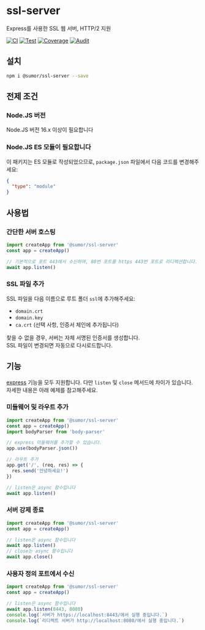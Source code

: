 # ssl-server

Express를 사용한 SSL 웹 서버, HTTP/2 지원

[![CI](https://github.com/sumor-cloud/ssl-server/actions/workflows/ci.yml/badge.svg)](https://github.com/sumor-cloud/ssl-server/actions/workflows/ci.yml)
[![Test](https://github.com/sumor-cloud/ssl-server/actions/workflows/ut.yml/badge.svg)](https://github.com/sumor-cloud/ssl-server/actions/workflows/ut.yml)
[![Coverage](https://github.com/sumor-cloud/ssl-server/actions/workflows/coverage.yml/badge.svg)](https://github.com/sumor-cloud/ssl-server/actions/workflows/coverage.yml)
[![Audit](https://github.com/sumor-cloud/ssl-server/actions/workflows/audit.yml/badge.svg)](https://github.com/sumor-cloud/ssl-server/actions/workflows/audit.yml)

## 설치

```bash
npm i @sumor/ssl-server --save
```

## 전제 조건

### Node.JS 버전

Node.JS 버전 16.x 이상이 필요합니다

### Node.JS ES 모듈이 필요합니다

이 패키지는 ES 모듈로 작성되었으므로,
`package.json` 파일에서 다음 코드를 변경해주세요:

```json
{
  "type": "module"
}
```

## 사용법

### 간단한 서버 호스팅

```javascript
import createApp from '@sumor/ssl-server'
const app = createApp()

// 기본적으로 포트 443에서 수신하며, 80번 포트를 https 443번 포트로 리디렉션합니다.
await app.listen()
```

### SSL 파일 추가

SSL 파일을 다음 이름으로 루트 폴더 `ssl`에 추가해주세요:

- `domain.crt`
- `domain.key`
- `ca.crt` (선택 사항, 인증서 체인에 추가됩니다)

찾을 수 없을 경우, 서버는 자체 서명된 인증서를 생성합니다.  
SSL 파일이 변경되면 자동으로 다시로드합니다.

## 기능

[express](https://www.npmjs.com/package/express) 기능을 모두 지원합니다. 다만 `listen` 및 `close` 메서드에 차이가 있습니다. 자세한 내용은 아래 예제를 참고해주세요.

### 미들웨어 및 라우트 추가

```javascript
import createApp from '@sumor/ssl-server'
const app = createApp()
import bodyParser from 'body-parser'

// express 미들웨어를 추가할 수 있습니다.
app.use(bodyParser.json())

// 라우트 추가
app.get('/', (req, res) => {
  res.send('안녕하세요!')
})

// listen은 async 함수입니다
await app.listen()
```

### 서버 강제 종료

```javascript
import createApp from '@sumor/ssl-server'
const app = createApp()

// listen은 async 함수입니다
await app.listen()
// close는 async 함수입니다
await app.close()
```

### 사용자 정의 포트에서 수신

```javascript
import createApp from '@sumor/ssl-server'
const app = createApp()

// listen은 async 함수입니다
await app.listen(8443, 8080)
console.log(`서버가 https://localhost:8443/에서 실행 중입니다.`)
console.log(`리디렉트 서버가 http://localhost:8080/에서 실행 중입니다.`)
```
